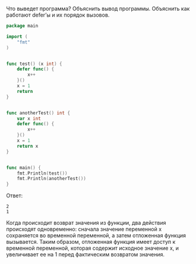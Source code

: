 Что выведет программа? Объяснить вывод программы. Объяснить как работают defer’ы и их порядок вызовов.

```go
package main

import (
	"fmt"
)


func test() (x int) {
	defer func() {
		x++
	}()
	x = 1
	return
}


func anotherTest() int {
	var x int
	defer func() {
		x++
	}()
	x = 1
	return x
}


func main() {
	fmt.Println(test())
	fmt.Println(anotherTest())
}
```

Ответ:
```
2
1

```

Когда происходит возврат значения из функции, два действия происходят одновременно: сначала значение переменной x сохраняется во временной переменной, а затем отложенная функция вызывается. Таким образом, отложенная функция имеет доступ к временной переменной, которая содержит исходное значение x, и увеличивает ее на 1 перед фактическим возвратом значения.
